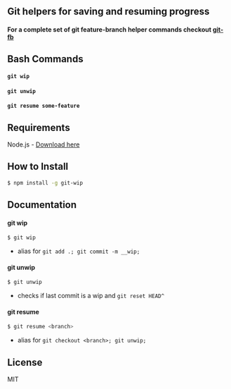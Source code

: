 ## Git helpers for saving and resuming progress

#### For a complete set of git feature-branch helper commands checkout [git-fb](https://github.com/tjmehta/git-fb)

## Bash Commands
#### ```git wip```
#### ```git unwip```
#### ```git resume some-feature```

## Requirements

Node.js - [Download here](http://nodejs.org/download/)

## How to Install

```sh
$ npm install -g git-wip
```

## Documentation
#### git wip
```sh
$ git wip
```
* alias for ```git add .; git commit -m __wip;```

#### git unwip
```sh
$ git unwip
```
* checks if last commit is a wip and ```git reset HEAD^```

#### git resume
```sh
$ git resume <branch>
```
* alias for ```git checkout <branch>; git unwip;```

## License
MIT

